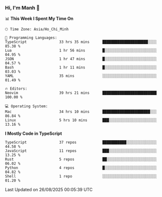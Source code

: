 ### Hi, I'm Manh 👋

<!--START_SECTION:waka-->
📊 **This Week I Spent My Time On** 

```text
🕑︎ Time Zone: Asia/Ho_Chi_Minh

💬 Programming Languages: 
TypeScript               33 hrs 35 mins      █████████████████████░░░░   85.38 % 
Lua                      1 hr 56 mins        █░░░░░░░░░░░░░░░░░░░░░░░░   04.95 % 
JSON                     1 hr 47 mins        █░░░░░░░░░░░░░░░░░░░░░░░░   04.57 % 
Bash                     1 hr 11 mins        █░░░░░░░░░░░░░░░░░░░░░░░░   03.03 % 
YAML                     35 mins             ░░░░░░░░░░░░░░░░░░░░░░░░░   01.49 % 

🔥 Editors: 
Neovim                   39 hrs 21 mins      █████████████████████████   100.00 % 

💻 Operating System: 
Mac                      34 hrs 10 mins      ██████████████████████░░░   86.84 % 
Linux                    5 hrs 10 mins       ███░░░░░░░░░░░░░░░░░░░░░░   13.16 % 
```

**I Mostly Code in TypeScript** 

```text
TypeScript               37 repos            ███████████░░░░░░░░░░░░░░   44.58 % 
JavaScript               11 repos            ███░░░░░░░░░░░░░░░░░░░░░░   13.25 % 
Rust                     5 repos             ██░░░░░░░░░░░░░░░░░░░░░░░   06.02 % 
Python                   4 repos             █░░░░░░░░░░░░░░░░░░░░░░░░   04.82 % 
Shell                    1 repo              ░░░░░░░░░░░░░░░░░░░░░░░░░   01.20 % 
```




 Last Updated on 26/08/2025 00:05:39 UTC
<!--END_SECTION:waka-->
